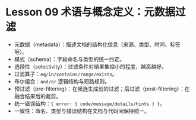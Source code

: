 # Lesson 09 术语与概念定义：元数据过滤

- 元数据（metadata）：描述文档的结构化信息（来源、类型、时间、标签等）。
- 模式（schema）：字段命名与类型的统一约定。
- 选择性（selectivity）：过滤条件对结果集缩小的程度，越高越好。
- 过滤算子：`eq/in/contains/range/exists`。
- 布尔组合：`and/or` 逻辑结构与短路规则。
- 预过滤（pre-filtering）：在候选生成前的过滤；后过滤（post-filtering）：在融合结果后的裁剪。
- 统一错误结构：`{ error: { code/message/details/hints } }`。
- 一致性：命名、类型与错误结构在文档与代码间保持统一。